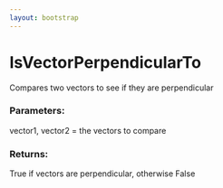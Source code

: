 ```yaml
---
layout: bootstrap
---
```


# IsVectorPerpendicularTo

Compares two vectors to see if they are perpendicular
        

### Parameters:

vector1, vector2 = the vectors to compare
        

### Returns:


True if vectors are perpendicular, otherwise False
        
